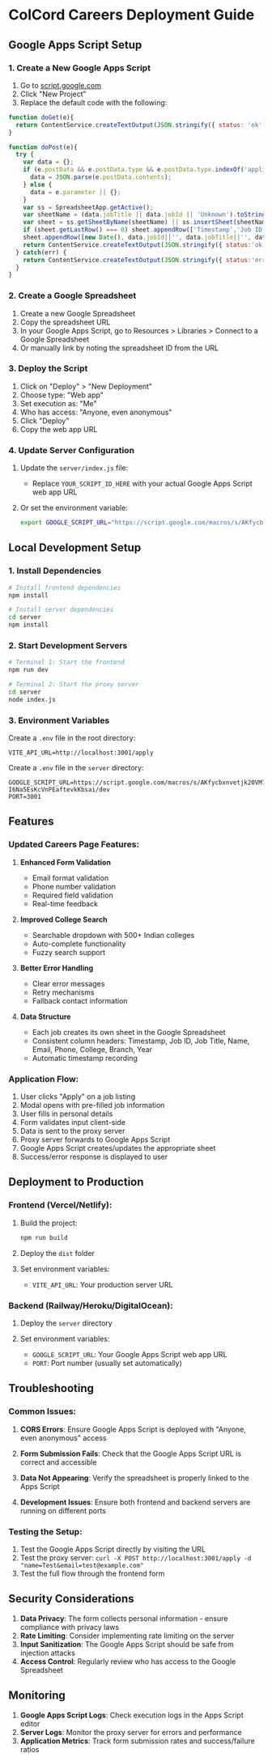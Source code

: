 # ColCord Careers Deployment Guide

## Google Apps Script Setup

### 1. Create a New Google Apps Script

1. Go to [script.google.com](https://script.google.com)
2. Click "New Project"
3. Replace the default code with the following:

```javascript
function doGet(e){
  return ContentService.createTextOutput(JSON.stringify({ status: 'ok' })).setMimeType(ContentService.MimeType.JSON);
}

function doPost(e){
  try {
    var data = {};
    if (e.postData && e.postData.type && e.postData.type.indexOf('application/json') !== -1) {
      data = JSON.parse(e.postData.contents);
    } else {
      data = e.parameter || {};
    }
    var ss = SpreadsheetApp.getActive();
    var sheetName = (data.jobTitle || data.jobId || 'Unknown').toString();
    var sheet = ss.getSheetByName(sheetName) || ss.insertSheet(sheetName);
    if (sheet.getLastRow() === 0) sheet.appendRow(['Timestamp','Job ID','Job Title','Name','Email','Phone','College','Branch','Year']);
    sheet.appendRow([new Date(), data.jobId||'', data.jobTitle||'', data.name||'', data.email||'', data.phone||'', data.college||'', data.branch||'', data.year||'']);
    return ContentService.createTextOutput(JSON.stringify({ status:'ok' })).setMimeType(ContentService.MimeType.JSON);
  } catch(err) {
    return ContentService.createTextOutput(JSON.stringify({ status:'error', message: err.message })).setMimeType(ContentService.MimeType.JSON);
  }
}
```

### 2. Create a Google Spreadsheet

1. Create a new Google Spreadsheet
2. Copy the spreadsheet URL
3. In your Google Apps Script, go to Resources > Libraries > Connect to a Google Spreadsheet
4. Or manually link by noting the spreadsheet ID from the URL

### 3. Deploy the Script

1. Click on "Deploy" > "New Deployment"
2. Choose type: "Web app"
3. Set execution as: "Me" 
4. Who has access: "Anyone, even anonymous"
5. Click "Deploy"
6. Copy the web app URL

### 4. Update Server Configuration

1. Update the `server/index.js` file:
   - Replace `YOUR_SCRIPT_ID_HERE` with your actual Google Apps Script web app URL
   
2. Or set the environment variable:
   ```bash
   export GOOGLE_SCRIPT_URL="https://script.google.com/macros/s/AKfycbxnvetjk20VM7bt231-I6Na5EsKcVnPEaftevkKbsai/dev"
   ```

## Local Development Setup

### 1. Install Dependencies

```bash
# Install frontend dependencies
npm install

# Install server dependencies
cd server
npm install
```

### 2. Start Development Servers

```bash
# Terminal 1: Start the frontend
npm run dev

# Terminal 2: Start the proxy server
cd server
node index.js
```

### 3. Environment Variables

Create a `.env` file in the root directory:
```
VITE_API_URL=http://localhost:3001/apply
```

Create a `.env` file in the `server` directory:
```
GOOGLE_SCRIPT_URL=https://script.google.com/macros/s/AKfycbxnvetjk20VM7bt231-I6Na5EsKcVnPEaftevkKbsai/dev
PORT=3001
```

## Features

### Updated Careers Page Features:

1. **Enhanced Form Validation**
   - Email format validation
   - Phone number validation
   - Required field validation
   - Real-time feedback

2. **Improved College Search**
   - Searchable dropdown with 500+ Indian colleges
   - Auto-complete functionality
   - Fuzzy search support

3. **Better Error Handling**
   - Clear error messages
   - Retry mechanisms
   - Fallback contact information

4. **Data Structure**
   - Each job creates its own sheet in the Google Spreadsheet
   - Consistent column headers: Timestamp, Job ID, Job Title, Name, Email, Phone, College, Branch, Year
   - Automatic timestamp recording

### Application Flow:

1. User clicks "Apply" on a job listing
2. Modal opens with pre-filled job information
3. User fills in personal details
4. Form validates input client-side
5. Data is sent to the proxy server
6. Proxy server forwards to Google Apps Script
7. Google Apps Script creates/updates the appropriate sheet
8. Success/error response is displayed to user

## Deployment to Production

### Frontend (Vercel/Netlify):

1. Build the project:
   ```bash
   npm run build
   ```

2. Deploy the `dist` folder

3. Set environment variables:
   - `VITE_API_URL`: Your production server URL

### Backend (Railway/Heroku/DigitalOcean):

1. Deploy the `server` directory

2. Set environment variables:
   - `GOOGLE_SCRIPT_URL`: Your Google Apps Script web app URL
   - `PORT`: Port number (usually set automatically)

## Troubleshooting

### Common Issues:

1. **CORS Errors**: Ensure Google Apps Script is deployed with "Anyone, even anonymous" access

2. **Form Submission Fails**: Check that the Google Apps Script URL is correct and accessible

3. **Data Not Appearing**: Verify the spreadsheet is properly linked to the Apps Script

4. **Development Issues**: Ensure both frontend and backend servers are running on different ports

### Testing the Setup:

1. Test the Google Apps Script directly by visiting the URL
2. Test the proxy server: `curl -X POST http://localhost:3001/apply -d "name=Test&email=test@example.com"`
3. Test the full flow through the frontend form

## Security Considerations

1. **Data Privacy**: The form collects personal information - ensure compliance with privacy laws
2. **Rate Limiting**: Consider implementing rate limiting on the server
3. **Input Sanitization**: The Google Apps Script should be safe from injection attacks
4. **Access Control**: Regularly review who has access to the Google Spreadsheet

## Monitoring

1. **Google Apps Script Logs**: Check execution logs in the Apps Script editor
2. **Server Logs**: Monitor the proxy server for errors and performance
3. **Application Metrics**: Track form submission rates and success/failure ratios
